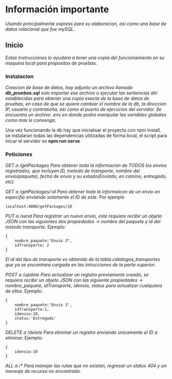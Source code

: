 # Información importante
_Usando principalmente express para su elaboracion, asi como una base de datos relacional que fue mySQL._
## Inicio
_Estas instrucciones lo ayudara a tener una copia del funcionamiento en su maquina local para propositos de pruebas._
### Instalacion
_Creacion de base de datos, hay adjunto un archivo llamado **db_pruebas.sql** solo importar ese archivo o ejecutar las sentencias ahi establecidas para obtener una copia exacta de la base de datos de pruebas, en caso de que se quiera cambiar el nombre de la db, la direccion IP, usuario y contraseña, asi como el puerto de ejecucion del servidor. Se encuentra un archivo .env en donde podra manipular las variables globales como mas le convenga._

Una vez funcionando la db hay que inicialisar el proyecto con npm install, se instalaran todas las dependencias utilizadas de forma local, el script para inicar el servidor es **npm run serve**

### Peticiones
_GET a /getPackages Para obtener toda la informacion de TODOS los envios registrados, que incluyen ID, metodo de transporte, nombre del envio(paquete), fecha de envio y su estado(Enviado, en camino, entregado, etc)._

_GET a /getPackages/:id Para obtener toda la informaicon de un envio en especifio enviando solamente el ID de este._
Por ejemplo

```
localhost:4000/getPackages/10
```

_PUT a /send Para registrar un nuevo envio, este requiere recibir un objeto JSON con las siguientes dos propiedades -> nombre del paquete y id del metodo transporte._
Ejemplo:

```
{
    nombre_paquete:"Envio 3",
    idTransporte: 2
}
```

_El id del tipo de transporte es obtenido de la tabla catalogos_transportes que ya se encontrara cargada en las intrucciones de la parte superior._

_POST a /update Para actualizar un registro previamente creado, se requiere recibir un objeto JSON con las siguiente propiedades -> nombre_paquete, idTransporte, idenvio, status para actualizar cualquiera de ellos._
Ejemplo:

```
{
    nombre_paquete:'Envio 3',
    idTransporte:1,
    idenvio:10,
    status:'Entregado'
}
```

_DELETE a /delete Para eliminar un registro enviando unicamente el ID a eliminar._
Ejemplo:

```
{
    idenvio:10
}
```

_ALL a /* Para manejar las rutas que no existan, regresar un status 404 y un mensaje de recurso no encontrado._

